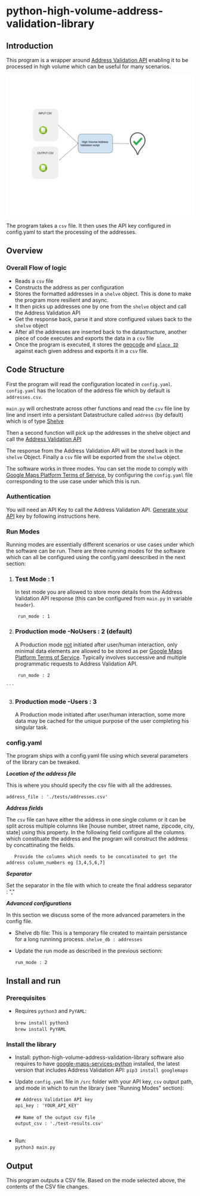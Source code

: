 
# python-high-volume-address-validation-library


## Introduction 

This program is a wrapper around [Address Validation API](https://developers.google.com/maps/documentation/address-validation) enabling it to be processed in high volume which can be useful for many scenarios. 


![High-Level-overview](/doc_images/High-Volume-Address-Validation-overview.png)

The program takes a `csv` file. It then uses the API key configured in config.yaml to start the processing of the addresses. 

## Overview

### Overall Flow of logic

* Reads a `csv` file
* Constructs the address as per configuration
* Stores the formatted addresses in a `shelve` object. This is done to make the program more resilient and async.
* It then picks up addresses one by one from the `shelve` object and call the Address Validation API
* Get the response back, parse it and store configured values back to the `shelve` object
* After all the addresses are inserted back to the datastructure, another piece of code executes and exports the data in a `csv` file
* Once the program is executed, it stores the [geocode](https://developers.google.com/maps/documentation/address-validation/requests-validate-address#response) and [`place ID`](https://developers.google.com/maps/documentation/places/web-service/place-id) against each given address and exports it in a `csv` file.

## Code Structure

  First the program will read the configuration located in `config.yaml`. `config.yaml` has the location of the address file which by default is `addresses.csv`.

  `main.py` will orchestrate across other functions and read the 
  `csv` file line by line and insert into a persistant Datastructure
  called `address` (by default) which is of type [Shelve](https://docs.python.org/3/library/shelve.html) 

  Then a second function will pick up the addresses in the shelve object and call the [Address 
  Validation API](https://developers.google.com/maps/documentation/address-validation)

  The response from the Address Validation API will be stored back in the `shelve`  Object. 
  Finally a `csv` file will be exported from the `shelve` object.

  The software works in three modes. You can set the mode to comply with [Google Maps Platform Terms of Service](https://cloud.google.com/maps-platform/terms), by configuring the `config.yaml` file corresponding to the use case under which this is run.



### Authentication

You will need an API Key to call the Address Validation API.
[Generate your API](https://developers.google.com/maps/get-started#api-key) key by following instructions here.

### Run Modes
  
 Running modes are essentially different scenarios or use cases under which the software can be run. There are three running modes for the software which can all be configured using the config.yaml deescribed in the next section:

  1. ### Test Mode : 1  
      In test mode you are allowed to store more details from the Address Validation API response (this can be configured from `main.py` in variable `header`).

       ```
        run_mode : 1
      ```

  2. ### Production mode -NoUsers : 2 (default)

      A Production mode <ins>not</ins> initiated after user/human interaction, only minimal data elements are allowed to be stored as per [Google Maps Platform Terms of Service](https://cloud.google.com/maps-platform/terms). Typically involves successive and multiple programmatic requests to Address Validation API. 

     ```
      run_mode : 2
    ```

  3. ### Production mode -Users : 3

      A Production mode initiated after user/human interaction, some more data may be cached for the unique purpose of the user completing his singular task.
   
### config.yaml

The program ships with a config.yaml file using which several parameters of the library can be tweaked.

***Location of the address file***

This is where you should specify the csv file with all the addresses.

```
address_file : './tests/addresses.csv'   
```
***Address fields***

The `csv` file can have either the address in one single column or it can be split across multiple columns like [house number, street name, zipcode, city, state] using this property. In the following field configure all the columns which constituate the
address and the program will construct the address by concattinating the fields.

```
   Provide the columns which needs to be concatinated to get the address column_numbers eg [3,4,5,6,7]  
```

***Separator***

Set the separator in the file with which to create the final address
separator : ","  

***Advanced configurations***

In this section we discuss some of the more advanced parameters in the config file.

* Shelve db file: This is a temporary file created to maintain persistance for a long runninng process. 
```shelve_db : addresses ```


* Update the run mode as described in the previous sectionn:
  ```
  run_mode : 2
  ```

## Install and run 

### Prerequisites
* Requires `python3` and `PyYAML`:
  
  `brew install python3`  
  `brew install PyYAML`
  
### Install the library

* Install: python-high-volume-address-validation-library software also requires to have [google-maps-services-python](https://github.com/googlemaps/google-maps-services-python) installed, the latest version that includes Address Validation API:
  `
  pip3 install googlemaps
  `

* Update `config.yaml` file in `/src` folder with your API key, `csv` output path, and mode in which to run the library (see "Running Modes" section):
  ```
  ## Address Validation API key
  api_key : 'YOUR_API_KEY'

  ## Name of the output csv file
  output_csv : './test-results.csv'
  

* Run:  
  `
  python3 main.py
  `


## Output

  This program outputs a CSV file. Based on the mode selected above, the contents of the CSV file changes.